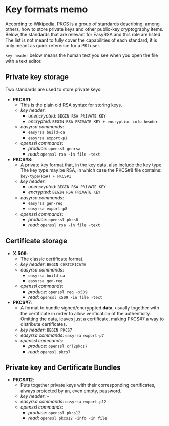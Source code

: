 # Key formats memo

According to [Wikipedia](https://en.wikipedia.org/wiki/PKCS), PKCS is a group of
standards describing, among others, how to store private keys and other
public-key cryptography items. Below, the standards that are relevant for
EasyRSA and this role are listed. The list is not meant to fully cover the
capabilities of each standard, it is only meant as quick reference for a PKI
user.

`key header` below means the human text you see when you open the file with
a text editor.

## Private key storage

Two standards are used to store private keys:

- __PKCS#1__:
  - This is the plain old RSA syntax for storing keys.
  - _key header_:
    - _unencrypted_: `BEGIN RSA PRIVATE KEY`
    - _encrypted_: `BEGIN RSA PRIVATE KEY + encryption info header`
  - _easyrsa commands_:
    - `easyrsa build-ca`
    - `easyrsa export-p1`
  - _openssl commands_:
    - _produce_: `openssl genrsa`
    - _read_: `openssl rsa -in file -text`
- __PKCS#8__:
  - A private key format that, in the key data, also include the key type. The
    key type may be RSA, in which case the PKCS#8 file contains:
    `key-type(RSA) + PKCS#1`
  - _key header_:
    - _unencrypted_: `BEGIN RSA PRIVATE KEY`
    - _encrypted_: `BEGIN RSA PRIVATE KEY`
  - _easyrsa commands_:
    - `easyrsa gen-req`
    - `easyrsa export-p8`
  - _openssl commands_:
    - _produce_: `openssl pkcs8`
    - _read_: `openssl rsa -in file -text`

## Certificate storage

- __X.509__:
  - The classic certificate format.
  - _key header_: `BEGIN CERTIFICATE`
  - _easyrsa commands_:
    - `easyrsa build-ca`
    - `easyrsa gen-req`
  - _openssl commands_:
    - _produce_: `openssl req -x509`
    - _read_: `openssl x509 -in file -text`
- __PKCS#7__:
  - A format to bundle signed/encryppted __data__, usually together with the
    certificate in order to allow verification of the authenticity. Omitting the
    data, leaves just a certificate, making PKCS#7 a way to distribute
    certificates.
  - _key header_: `BEGIN PKCS7`
  - _easyrsa commands_: `easyrsa export-p7`
  - _openssl commands_:
    - _produce_: `openssl crl2pkcs7`
    - _read_: `openssl pkcs7`

## Private key and Certificate Bundles

- __PKCS#12__:
  - Puts together private keys with their corresponding certificates, always
    protected by an, even empty, password.
  - _key header_: -
  - _easyrsa commands_: `easyrsa export-p12`
  - _openssl commands_:
    - _produce_: `openssl pkcs12`
    - _read_: `openssl pkcs12 -info -in file`
